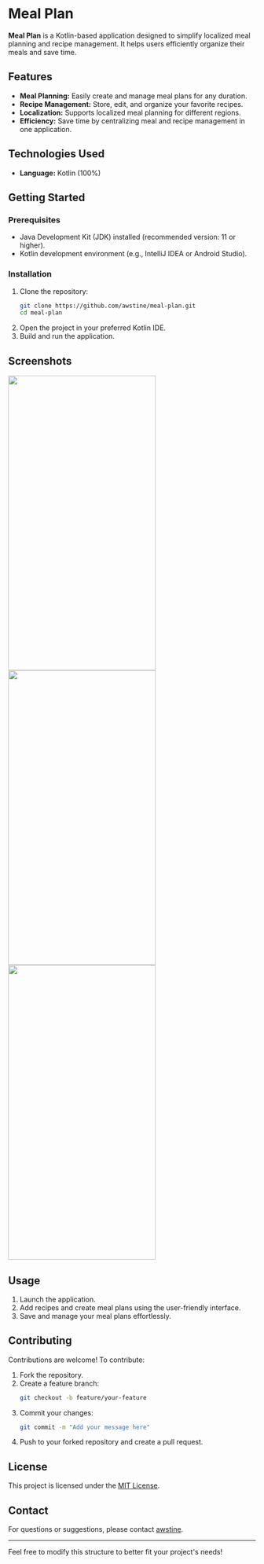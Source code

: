 

# Meal Plan

**Meal Plan** is a Kotlin-based application designed to simplify localized meal planning and recipe management. It helps users efficiently organize their meals and save time.

## Features

- **Meal Planning:** Easily create and manage meal plans for any duration.
- **Recipe Management:** Store, edit, and organize your favorite recipes.
- **Localization:** Supports localized meal planning for different regions.
- **Efficiency:** Save time by centralizing meal and recipe management in one application.

## Technologies Used

- **Language:** Kotlin (100%)

## Getting Started

### Prerequisites
- Java Development Kit (JDK) installed (recommended version: 11 or higher).
- Kotlin development environment (e.g., IntelliJ IDEA or Android Studio).

### Installation
1. Clone the repository:
   ```bash
   git clone https://github.com/awstine/meal-plan.git
   cd meal-plan
   ```
2. Open the project in your preferred Kotlin IDE.
3. Build and run the application.

## Screenshots
  <img src="https://github.com/user-attachments/assets/ddf50cbb-1208-4dff-899f-b18828bea225" width="300" height="600">  
 <img src="https://github.com/user-attachments/assets/d625cbd8-da83-40e0-ab80-7655662e630d" width="300" height="600">  
  <img src="https://github.com/user-attachments/assets/dbb344d5-f034-4ce2-9369-a4c276069273" width="300" height="600"> 


## Usage

1. Launch the application.
2. Add recipes and create meal plans using the user-friendly interface.
3. Save and manage your meal plans effortlessly.

## Contributing

Contributions are welcome! To contribute:
1. Fork the repository.
2. Create a feature branch:
   ```bash
   git checkout -b feature/your-feature
   ```
3. Commit your changes:
   ```bash
   git commit -m "Add your message here"
   ```
4. Push to your forked repository and create a pull request.

## License

This project is licensed under the [MIT License](LICENSE).

## Contact

For questions or suggestions, please contact [awstine](https://github.com/awstine).

---

Feel free to modify this structure to better fit your project's needs!
